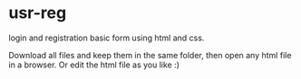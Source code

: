 # usr-reg
login and registration basic form using html and css.

Download all files and keep them in the same folder, then open any html file in a browser.
Or edit the html file as you like :)
